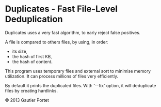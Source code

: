 Duplicates - Fast File-Level Deduplication
==========================================

Duplicates uses a very fast algorithm, to early reject false positives.

A file is compared to others files, by using, in order:
 - its size,
 - the hash of first KB,
 - the hash of content.

This program uses temporary files and external sort to minimise memory 
utilization. It can process millions of files very efficiently.

By default it prints the duplicated files. With '--fix' option, it will
deduplicate files by creating hardlinks.

© 2013 Gautier Portet

